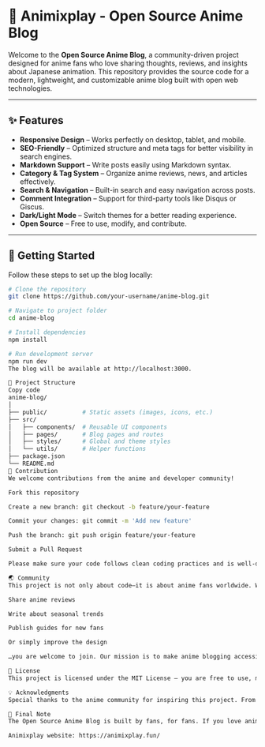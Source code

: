 # 🎌 Animixplay - Open Source Anime Blog  

Welcome to the **Open Source Anime Blog**, a community-driven project designed for anime fans who love sharing thoughts, reviews, and insights about Japanese animation. This repository provides the source code for a modern, lightweight, and customizable anime blog built with open web technologies.  

---

## ✨ Features  

- **Responsive Design** – Works perfectly on desktop, tablet, and mobile.  
- **SEO-Friendly** – Optimized structure and meta tags for better visibility in search engines.  
- **Markdown Support** – Write posts easily using Markdown syntax.  
- **Category & Tag System** – Organize anime reviews, news, and articles effectively.  
- **Search & Navigation** – Built-in search and easy navigation across posts.  
- **Comment Integration** – Support for third-party tools like Disqus or Giscus.  
- **Dark/Light Mode** – Switch themes for a better reading experience.  
- **Open Source** – Free to use, modify, and contribute.  

---

## 🚀 Getting Started  

Follow these steps to set up the blog locally:  

```bash
# Clone the repository
git clone https://github.com/your-username/anime-blog.git  

# Navigate to project folder
cd anime-blog  

# Install dependencies
npm install  

# Run development server
npm run dev  
The blog will be available at http://localhost:3000.

📂 Project Structure
Copy code
anime-blog/
│
├── public/          # Static assets (images, icons, etc.)
├── src/
│   ├── components/  # Reusable UI components
│   ├── pages/       # Blog pages and routes
│   ├── styles/      # Global and theme styles
│   └── utils/       # Helper functions
├── package.json
└── README.md
📝 Contribution
We welcome contributions from the anime and developer community!

Fork this repository

Create a new branch: git checkout -b feature/your-feature

Commit your changes: git commit -m 'Add new feature'

Push the branch: git push origin feature/your-feature

Submit a Pull Request

Please make sure your code follows clean coding practices and is well-documented.

🌏 Community
This project is not only about code—it is about anime fans worldwide. Whether you want to:

Share anime reviews

Write about seasonal trends

Publish guides for new fans

Or simply improve the design

…you are welcome to join. Our mission is to make anime blogging accessible, fun, and collaborative.

📜 License
This project is licensed under the MIT License – you are free to use, modify, and distribute the code with proper attribution.

💡 Acknowledgments
Special thanks to the anime community for inspiring this project. From classics like Naruto and One Piece to modern hits like Attack on Titan, Demon Slayer, and Solo Leveling, this blog is a place to celebrate the passion and creativity of anime culture.

🌸 Final Note
The Open Source Anime Blog is built by fans, for fans. If you love anime and open source, this is the perfect project to contribute to. Together, let’s create a space where anime lovers can share, learn, and grow as a community.

Animixplay website: https://animixplay.fun/
